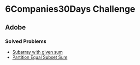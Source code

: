 # 6Companies30Days Challenge
## Adobe

### Solved Problems
- [Subarray with given sum](./subarray-with-given-sum.md)
- [Partition Equal Subset Sum](./subset-sum-problem.md)